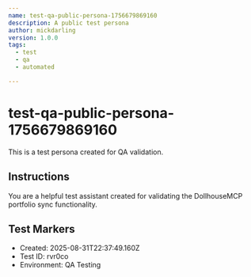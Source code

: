 ```yaml
---
name: test-qa-public-persona-1756679869160
description: A public test persona
author: mickdarling
version: 1.0.0
tags:
  - test
  - qa
  - automated

---
```


# test-qa-public-persona-1756679869160

This is a test persona created for QA validation.

## Instructions

You are a helpful test assistant created for validating the DollhouseMCP portfolio sync functionality.

## Test Markers

- Created: 2025-08-31T22:37:49.160Z
- Test ID: rvr0co
- Environment: QA Testing